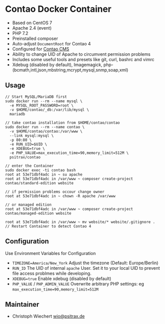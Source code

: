 # Contao Docker Container

* Based on CentOS 7
* Apache 2.4 (event)
* PHP 7.2
* Preinstalled composer
* Auto-adjust `DocumentRoot` for Contao 4
* Configured for [Contao CMS](https://www.contao.org)
* Ability to change UID of Apache to circumvent permission problems
* Includes some useful tools and presets like git, curl, bashrc and vimrc
* Xdebug (disabled by default), Imagemagick, php-(bcmath,intl,json,mbstring,mcrypt,mysql,snmp,soap,xml)

## Usage

```
// Start MySQL/MariaDB first
sudo docker run --rm --name mysql \
  -e MYSQL_ROOT_PASSWORD=root \
  -v $HOME/contao/_db:/var/lib/mysql \
  mariadb

// take contao installation from $HOME/contao/contao
sudo docker run --rm --name contao \
  -v $HOME/contao/contao:/var/www \
  --link mysql:mysql \
  -p 80:80 \
  -e RUN_UID=$UID \
  -e XDEBUG=true \
  -e PHP_VALUE=max_execution_time=90,memory_limit=512M \
  psitrax/contao

// enter the Container
sudo docker exec -ti contao bash
root at 53e71dbf4adc in ~ su apache
root at 53e71dbf4adc in /var/www ~ composer create-project contao/standard-edition website

// if permission problems occour change owner
root at 53e71dbf4adc in ~ chown -R apache /var/www

// or managed edition
root at 53e71dbf4adc in /var/www ~ composer create-project contao/managed-edition website

root at 53e71dbf4adc in /var/www ~ mv website/* website/.gitignore .
// Restart Container to detect Contao 4
```

## Configuration

Use Environment Variables for Configuration

* `TIMEZONE=America/New_York` Adjust the timezone (Default: Europe/Berlin)
* `RUN_ID` The UID of internal `apache` User. Set it to your local UID to prevent file access problmes while developing.
* `XDEBUG=true` Enable xdebug (disabled by default)
* `PHP_VALUE` / `PHP_ADMIN_VALUE` Overwrite arbitrary PHP settings: eg `max_execution_time=90,memory_limit=512M`


## Maintainer

* Christoph Wiechert <wio@psitrax.de>

